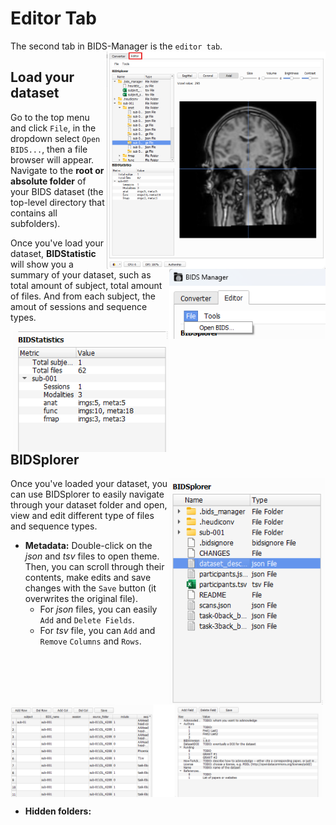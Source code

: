 # Editor Tab
The second tab in BIDS-Manager is the `editor tab`. <img src="../static/editor/00_general.png" alt="open bids" width="350px" align="right">



## Load your dataset
Go to the top menu and click `File`, in the dropdown select `Open BIDS...`, then a file browser will appear. Navigate to the **root or absolute folder** of your BIDS dataset (the top-level directory that contains all subfolders).

<img src="../static/editor/01_open.png" alt="open bids" width="250px" align="right">



Once you've load your dataset, **BIDStatistic** will show you a summary of your dataset, such as total amount of subject, total amount of files. And from each subject, the amout of sessions and sequence types.

<img src="../static/editor/01_bidstatistic.png" alt="open bids" width="250px" align="right">



## BIDSplorer
<img src="../static/editor/02_bidsplorer.png" alt="open bids" width="250px" align="right">
Once you've loaded your dataset, you can use BIDSplorer to easily navigate through your dataset folder and open, view and edit different type of files and sequence types. 



* **Metadata:** Double-click on the _json_ and _tsv_ files to open theme. Then, you can scroll through their contents, make edits and save changes with the `Save` button (it overwrites the original file).
  * For _json_ files, you can easily `Add` and `Delete Fields`.
  * For _tsv_ file, you can `Add` and `Remove` `Columns` and `Rows`.

<img src="../static/editor/02_metadata.png" alt="json" width="500px" align="center">

* **Hidden folders:** 
